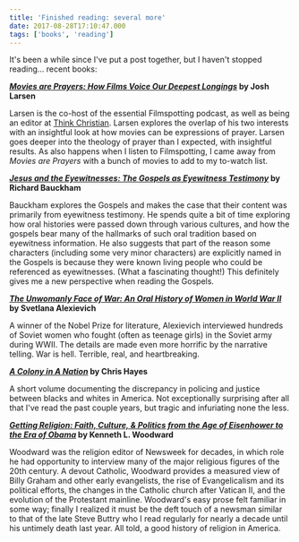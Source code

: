 ```yaml
---
title: 'Finished reading: several more'
date: 2017-08-28T17:10:47.000
tags: ['books', 'reading']
---
```


It's been a while since I've put a post together, but I haven't stopped reading... recent books:

**[_Movies are Prayers: How Films Voice Our Deepest Longings_](http://amzn.to/2wiTnOY) by Josh Larsen**

Larsen is the co-host of the essential Filmspotting podcast, as well as being an editor at [Think Christian](https://thinkchristian.reframemedia.com/). Larsen explores the overlap of his two interests with an insightful look at how movies can be expressions of prayer. Larsen goes deeper into the theology of prayer than I expected, with insightful results. As also happens when I listen to Filmspotting, I came away from _Movies are Prayers_ with a bunch of movies to add to my to-watch list.

**[_Jesus and the Eyewitnesses: The Gospels as Eyewitness Testimony_](http://amzn.to/2wiEkoA) by Richard Bauckham**

Bauckham explores the Gospels and makes the case that their content was primarily from eyewitness testimony. He spends quite a bit of time exploring how oral histories were passed down through various cultures, and how the gospels bear many of the hallmarks of such oral tradition based on eyewitness information. He also suggests that part of the reason some characters (including some very minor characters) are explicitly named in the Gospels is because they were known living people who could be referenced as eyewitnesses. (What a fascinating thought!) This definitely gives me a new perspective when reading the Gospels.

**[_The Unwomanly Face of War: An Oral History of Women in World War II_](http://amzn.to/2xrHgj0) by Svetlana Alexievich**

A winner of the Nobel Prize for literature, Alexievich interviewed hundreds of Soviet women who fought (often as teenage girls) in the Soviet army during WWII. The details are made even more horrific by the narrative telling. War is hell. Terrible, real, and heartbreaking.

**[_A Colony in A Nation_](http://amzn.to/2gklmKc) by Chris Hayes**

A short volume documenting the discrepancy in policing and justice between blacks and whites in America. Not exceptionally surprising after all that I've read the past couple years, but tragic and infuriating none the less.

**[_Getting Religion: Faith, Culture, & Politics from the Age of Eisenhower to the Era of Obama_](http://amzn.to/2xGBr0o) by Kenneth L. Woodward**

Woodward was the religion editor of Newsweek for decades, in which role he had opportunity to interview many of the major religious figures of the 20th century. A devout Catholic, Woodward provides a measured view of Billy Graham and other early evangelists, the rise of Evangelicalism and its political efforts, the changes in the Catholic church after Vatican II, and the evolution of the Protestant mainline. Woodward's easy prose felt familiar in some way; finally I realized it must be the deft touch of a newsman similar to that of the late Steve Buttry who I read regularly for nearly a decade until his untimely death last year. All told, a good history of religion in America.
